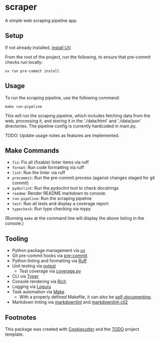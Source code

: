 # scraper

A simple web scraping pipeline app.

## Setup

If not already installed, [install UV](https://docs.astral.sh/uv/getting-started/installation/).

From the root of the project, run the following, to ensure that pre-commit
checks run locally:

```console
uv run pre-commit install
```

## Usage

To run the scraping pipeline, use the following command:

```console
make run-pipeline
```

This will run the scraping pipeline, which includes fetching data from the web,
processing it, and storing it in the './data/html' and './data/json' directories.
The pipeline config is currently hardcoded in main.py.

TODO: Update usage notes as features are implemented.

## Make Commands

* `fix`: Fix all (fixable) linter items via ruff
* `format`: Run code formatting via ruff
* `lint`: Run the linter via ruff
* `precommit`: Run the pre-commit process (against changes staged for git commit)
* `pydoclint`: Run the pydoclint tool to check docstrings
* `readme`: Render README markdown to console.
* `run-pipeline`: Run the scraping pipeline
* `test`: Run all tests and display a coverage report
* `typecheck`: Run type checking via mypy

(Running `make` at the command line will display the above listing in the console.)

## Tooling

* Python package management via [uv](https://docs.astral.sh/uv/)
* Git pre-commit hooks via [pre-commit](https://pre-commit.com/)
* Python linting and formatting via [Ruff](https://docs.astral.sh/ruff/)
* Unit testing via [pytest](https://docs.pytest.org/en/stable/)
  * Test coverage via [coverage.py](https://coverage.readthedocs.io/en/7.9.1/)
* CLI via [Typer](https://typer.tiangolo.com/)
* Console rendering via [Rich](https://github.com/Textualize/rich)
* Logging via [Loguru](https://github.com/Delgan/loguru)
* Task automation via [Make](https://makefiletutorial.com/)
  * With a properly defined Makefile, it can also be [self-documenting](https://medium.com/aigent/makefiles-for-python-and-beyond-5cf28349bf05).
* Markdown linting via [markdownlint](https://github.com/DavidAnson/markdownlint)
  and [markdownlint-cli2](https://github.com/DavidAnson/markdownlint-cli2)

## Footnotes

This package was created with
[Cookiecutter](https://github.com/audreyr/cookiecutter) and the
[TODO](https://www.example.com/TODO) project template.
